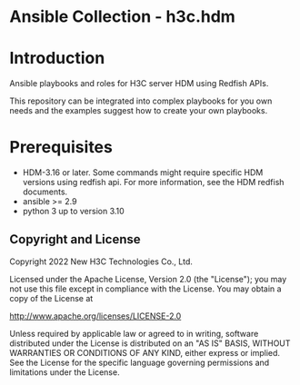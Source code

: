 # Ansible Collection - h3c.hdm

# Introduction

Ansible playbooks and roles for H3C server HDM using Redfish APIs.

This repository can be integrated into complex playbooks for you own needs and the examples suggest how to create your own playbooks. 

# Prerequisites
*	HDM-3.16 or later. Some commands might require specific HDM versions using redfish api. For more information, see the HDM redfish documents.
*	ansible >= 2.9
*	python 3 up to version 3.10



Copyright and License
---------------------

Copyright 2022 New H3C Technologies Co., Ltd.

Licensed under the Apache License, Version 2.0 (the "License"); you may
not use this file except in compliance with the License. You may obtain
a copy of the License at

http://www.apache.org/licenses/LICENSE-2.0

Unless required by applicable law or agreed to in writing, software
distributed under the License is distributed on an "AS IS" BASIS, WITHOUT
WARRANTIES OR CONDITIONS OF ANY KIND, either express or implied. See the
License for the specific language governing permissions and limitations
under the License.
